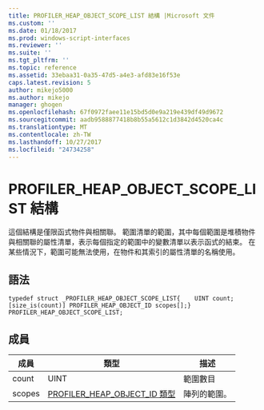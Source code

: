 ```yaml
---
title: PROFILER_HEAP_OBJECT_SCOPE_LIST 結構 |Microsoft 文件
ms.custom: ''
ms.date: 01/18/2017
ms.prod: windows-script-interfaces
ms.reviewer: ''
ms.suite: ''
ms.tgt_pltfrm: ''
ms.topic: reference
ms.assetid: 33ebaa31-0a35-47d5-a4e3-afd83e16f53e
caps.latest.revision: 5
author: mikejo5000
ms.author: mikejo
manager: ghogen
ms.openlocfilehash: 67f0972faee11e15bd5d0e9a219e439df49d9672
ms.sourcegitcommit: aadb9588877418b8b55a5612c1d3842d4520ca4c
ms.translationtype: MT
ms.contentlocale: zh-TW
ms.lasthandoff: 10/27/2017
ms.locfileid: "24734258"
---
```

# <a name="profilerheapobjectscopelist-structure"></a>PROFILER_HEAP_OBJECT_SCOPE_LIST 結構
這個結構是僅限函式物件與相關聯。 範圍清單的範圍，其中每個範圍是堆積物件與相關聯的屬性清單，表示每個指定的範圍中的變數清單以表示函式的結束。 在某些情況下，範圍可能無法使用，在物件和其索引的屬性清單的名稱使用。  
  
## <a name="syntax"></a>語法  
  
```  
typedef struct _PROFILER_HEAP_OBJECT_SCOPE_LIST{    UINT count;    [size_is(count)] PROFILER_HEAP_OBJECT_ID scopes[];} PROFILER_HEAP_OBJECT_SCOPE_LIST;  
```  
  
## <a name="members"></a>成員  
  
|成員|類型|描述|  
|------------|----------|-----------------|  
|count|UINT|範圍數目|  
|scopes|[PROFILER_HEAP_OBJECT_ID 類型](../../winscript/reference/profiler-heap-object-id-type.md)|陣列的範圍。|